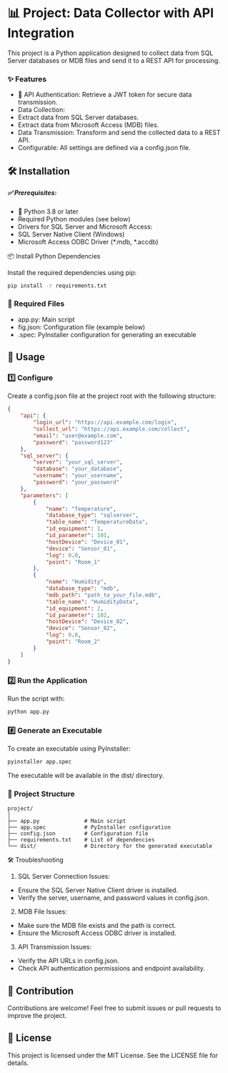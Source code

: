 # 📊 Project: Data Collector with API Integration

This project is a Python application designed to collect data from SQL Server databases or MDB files and send it to a REST API for processing.

### ✨ Features
- 🔑 API Authentication: Retrieve a JWT token for secure data transmission.
- Data Collection:
- Extract data from SQL Server databases.
- Extract data from Microsoft Access (MDB) files.
- Data Transmission: Transform and send the collected data to a REST API.
- Configurable: All settings are defined via a config.json file.

## 🛠️ Installation

##### ✅ Prerequisites:
 - 🐍 Python 3.8 or later
 - Required Python modules (see below)
 - Drivers for SQL Server and Microsoft Access:
 - SQL Server Native Client (Windows)
 - Microsoft Access ODBC Driver (*.mdb, *.accdb)

📦 Install Python Dependencies

Install the required dependencies using pip:

```bash
pip install -r requirements.txt
```


### 📁 Required Files 
- app.py: Main script
- fig.json: Configuration file (example below)
- .spec: PyInstaller configuration for generating an executable

## 🚀 Usage

### 1️⃣ Configure

Create a config.json file at the project root with the following structure:

```json
{
    "api": {
        "login_url": "https://api.example.com/login",
        "collect_url": "https://api.example.com/collect",
        "email": "user@example.com",
        "password": "password123"
    },
    "sql_server": {
        "server": "your_sql_server",
        "database": "your_database",
        "username": "your_username",
        "password": "your_password"
    },
    "parameters": [
        {
            "name": "Temperature",
            "database_type": "sqlserver",
            "table_name": "TemperatureData",
            "id_equipment": 1,
            "id_parameter": 101,
            "hostDevice": "Device_01",
            "device": "Sensor_01",
            "log": 0.0,
            "point": "Room_1"
        },
        {
            "name": "Humidity",
            "database_type": "mdb",
            "mdb_path": "path_to_your_file.mdb",
            "table_name": "HumidityData",
            "id_equipment": 2,
            "id_parameter": 102,
            "hostDevice": "Device_02",
            "device": "Sensor_02",
            "log": 0.0,
            "point": "Room_2"
        }
    ]
}
````

### 2️⃣ Run the Application

Run the script with:

```bash
python app.py
```

### #️⃣ Generate an Executable

To create an executable using PyInstaller:
```bash
pyinstaller app.spec
```

The executable will be available in the dist/ directory.

### 📂 Project Structure

	project/
	│
	├── app.py              # Main script
	├── app.spec            # PyInstaller configuration
	├── config.json         # Configuration file
	├── requirements.txt    # List of dependencies
	└── dist/               # Directory for the generated executable

🛠️ Troubleshooting
1.	SQL Server Connection Issues:
   - Ensure the SQL Server Native Client driver is installed. 
   - Verify the server, username, and password values in config.json.
2.	MDB File Issues:
- Make sure the MDB file exists and the path is correct.
- Ensure the Microsoft Access ODBC driver is installed.
3.	API Transmission Issues:
- Verify the API URLs in config.json.
- Check API authentication permissions and endpoint availability.

## 🤝 Contribution

Contributions are welcome! Feel free to submit issues or pull requests to improve the project.

## 📜 License

This project is licensed under the MIT License. See the LICENSE file for details.
